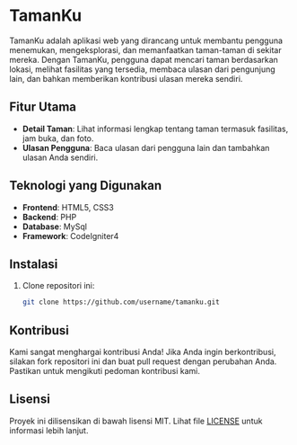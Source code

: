 # TamanKu

TamanKu adalah aplikasi web yang dirancang untuk membantu pengguna menemukan, mengeksplorasi, dan memanfaatkan taman-taman di sekitar mereka. Dengan TamanKu, pengguna dapat mencari taman berdasarkan lokasi, melihat fasilitas yang tersedia, membaca ulasan dari pengunjung lain, dan bahkan memberikan kontribusi ulasan mereka sendiri.

## Fitur Utama

- **Detail Taman**: Lihat informasi lengkap tentang taman termasuk fasilitas, jam buka, dan foto.
- **Ulasan Pengguna**: Baca ulasan dari pengguna lain dan tambahkan ulasan Anda sendiri.

## Teknologi yang Digunakan

- **Frontend**: HTML5, CSS3
- **Backend**: PHP
- **Database**: MySql
- **Framework**: CodeIgniter4


## Instalasi

1. Clone repositori ini:
    ```bash
    git clone https://github.com/username/tamanku.git
    ```

## Kontribusi

Kami sangat menghargai kontribusi Anda! Jika Anda ingin berkontribusi, silakan fork repositori ini dan buat pull request dengan perubahan Anda. Pastikan untuk mengikuti pedoman kontribusi kami.

## Lisensi

Proyek ini dilisensikan di bawah lisensi MIT. Lihat file [LICENSE](LICENSE) untuk informasi lebih lanjut.
